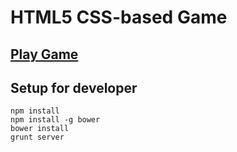 # HTML5 CSS-based Game

## [Play Game](https://palaogn.github.io/flappy_star/)


## Setup for developer

```
npm install
npm install -g bower
bower install
grunt server
```
